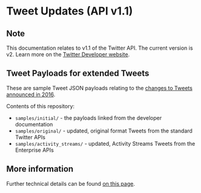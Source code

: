 # Tweet Updates (API v1.1)

## Note

This documentation relates to v1.1 of the Twitter API. The current version is v2. Learn more on the [Twitter Developer website](https://developer.twitter.com).

## Tweet Payloads for extended Tweets

These are sample Tweet JSON payloads relating to the [changes to Tweets announced in 2016](https://blog.twitter.com/developer/en_us/a/2016/doing-more-with-140-characters.html).

Contents of this repository:
 * `samples/initial/` - the payloads linked from the developer documentation
 * `samples/original/` - updated, original format Tweets from the standard Twitter APIs
 * `samples/activity_streams/` - updated, Activity Streams Tweets from the Enterprise APIs

## More information

Further technical details can be found [on this page](https://twitterdev.github.io/tweet-updates/upcoming.html).
